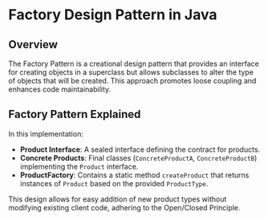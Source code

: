 # Factory Design Pattern in Java

## Overview
The Factory Pattern is a creational design pattern that provides an interface for creating objects in a superclass but allows subclasses to alter the type of objects that will be created. This approach promotes loose coupling and enhances code maintainability.

## Factory Pattern Explained

In this implementation:

- **Product Interface**: A sealed interface defining the contract for products.
- **Concrete Products**: Final classes (`ConcreteProductA`, `ConcreteProductB`) implementing the `Product` interface.
- **ProductFactory**: Contains a static method `createProduct` that returns instances of `Product` based on the provided `ProductType`.

This design allows for easy addition of new product types without modifying existing client code, adhering to the Open/Closed Principle.

